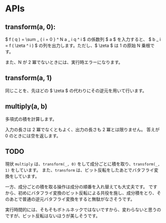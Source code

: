 # APIs

## transform(a, 0):

$ f ( q ) = \sum _ { i = 0 } ^ N a _ i q ^ i $ の係数列 $ a $ を入力すると、
$ b _ i = f ( \zeta ^ i ) $ の列を出力します。ただし、$ \zeta $ は 1 の原始 N 乗根です。

また、N が 2 冪でないときには、実行時エラーになります。


## transform(a, 1)

同じことを、先ほどの $ \zeta $ の代わりにその逆元を用いて行います。


## multiply(a, b)

多項式の積を計算します。

入力の長さは 2 冪でなくともよく、出力の長さも 2 冪とは限りません。
答えが 0 のときには空を返します。


## TODO

現状 `multiply` は、`transform(_, 0)` をして成分ごとに積を取り、`transform(_, 1)` をしています。
また、`transform` は、ビット反転をしたあとでバタフライ変換をしています。

一方、成分ごとの積を取る操作は成分の順番を入れ替えても大丈夫です。
ですから、初めにバタフライ変換のビット反転による共役を施し、成分積をとり、そのあとで普通の逆元バタフライ変換をすると無駄がなさそうです。

実行時間的には、そもそもボトルネックではないですから、変わらないと思うのですが、ビット反転はないほうが美しそうです。


